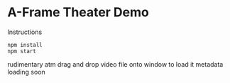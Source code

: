 # A-Frame Theater Demo

Instructions
```
npm install
npm start
```

rudimentary atm
drag and drop video file onto window to load it
metadata loading soon
